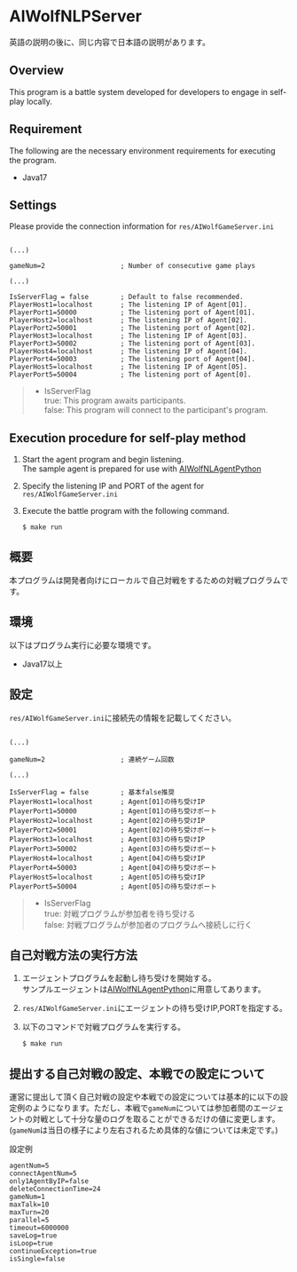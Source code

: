 # AIWolfNLPServer
英語の説明の後に、同じ内容で日本語の説明があります。

## Overview
This program is a battle system developed for developers to engage in self-play locally.

## Requirement
The following are the necessary environment requirements for executing the program.
* Java17

## Settings
Please provide the connection information for `res/AIWolfGameServer.ini`
```

(...)

gameNum=2					; Number of consecutive game plays

(...)

IsServerFlag = false		; Default to false recommended.
PlayerHost1=localhost		; The listening IP of Agent[01].
PlayerPort1=50000			; The listening port of Agent[01].
PlayerHost2=localhost		; The listening IP of Agent[02].
PlayerPort2=50001			; The listening port of Agent[02].
PlayerHost3=localhost		; The listening IP of Agent[03].
PlayerPort3=50002			; The listening port of Agent[03].
PlayerHost4=localhost		; The listening IP of Agent[04].
PlayerPort4=50003			; The listening port of Agent[04].
PlayerHost5=localhost		; The listening IP of Agent[05].
PlayerPort5=50004			; The listening port of Agent[0].
```
> * IsServerFlag \
true: This program awaits participants.\
false: This program will connect to the participant's program.

## Execution procedure for self-play method
1. Start the agent program and begin listening.\
The sample agent is prepared for use with [AIWolfNLAgentPython](https://github.com/aiwolfdial/AIWolfNLAgentPython/tree/main)

1. Specify the listening IP and PORT of the agent for `res/AIWolfGameServer.ini`

1. Execute the battle program with the following command.
	```sh
	$ make run
	```

## 概要
本プログラムは開発者向けにローカルで自己対戦をするための対戦プログラムです。

## 環境
以下はプログラム実行に必要な環境です。
* Java17以上

## 設定
`res/AIWolfGameServer.ini`に接続先の情報を記載してください。
```

(...)

gameNum=2					; 連続ゲーム回数

(...)

IsServerFlag = false		; 基本false推奨
PlayerHost1=localhost		; Agent[01]の待ち受けIP
PlayerPort1=50000			; Agent[01]の待ち受けポート
PlayerHost2=localhost		; Agent[02]の待ち受けIP
PlayerPort2=50001			; Agent[02]の待ち受けポート
PlayerHost3=localhost		; Agent[03]の待ち受けIP
PlayerPort3=50002			; Agent[03]の待ち受けポート
PlayerHost4=localhost		; Agent[04]の待ち受けIP
PlayerPort4=50003			; Agent[04]の待ち受けポート
PlayerHost5=localhost		; Agent[05]の待ち受けIP
PlayerPort5=50004			; Agent[05]の待ち受けポート
```

> * IsServerFlag \
true: 対戦プログラムが参加者を待ち受ける\
false: 対戦プログラムが参加者のプログラムへ接続しに行く

## 自己対戦方法の実行方法
1. エージェントプログラムを起動し待ち受けを開始する。\
サンプルエージェントは[AIWolfNLAgentPython](https://github.com/aiwolfdial/AIWolfNLAgentPython/tree/main)に用意してあります。
1. `res/AIWolfGameServer.ini`にエージェントの待ち受けIP,PORTを指定する。

1. 以下のコマンドで対戦プログラムを実行する。
	```sh
	$ make run
	```

## 提出する自己対戦の設定、本戦での設定について
運営に提出して頂く自己対戦の設定や本戦での設定については基本的に以下の設定例のようになります。ただし、本戦で`gameNum`については参加者間のエージェントの対戦として十分な量のログを取ることができるだけの値に変更します。(`gameNum`は当日の様子により左右されるため具体的な値については未定です。)

設定例
```
agentNum=5
connectAgentNum=5
only1AgentByIP=false
deleteConnectionTime=24
gameNum=1
maxTalk=10
maxTurn=20
parallel=5
timeout=6000000
saveLog=true
isLoop=true
continueException=true
isSingle=false
```